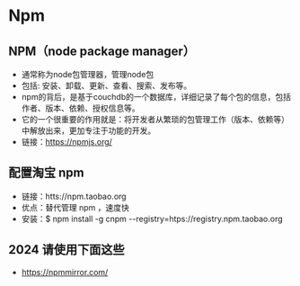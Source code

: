 # Npm

## NPM（node package manager）
* 通常称为node包管理器，管理node包
* 包括: 安装、卸载、更新、查看、搜索、发布等。
* npm的背后，是基于couchdb的一个数据库，详细记录了每个包的信息，包括作者、版本、依赖、授权信息等。
* 它的一个很重要的作用就是：将开发者从繁琐的包管理工作（版本、依赖等）中解放出来，更加专注于功能的开发。
* 链接：https://npmjs.org/

## 配置淘宝 npm
* 链接：htts://npm.taobao.org
* 优点：替代管理 npm ，速度快
* 安装：$ npm install -g cnpm --registry=htps://registry.npm.taobao.org


## 2024 请使用下面这些

* https://npmmirror.com/
